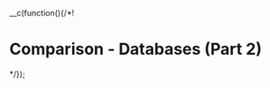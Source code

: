 __c(function(){/*!

# Comparison - Databases (Part 2)



[//]: # (@~`comparison-databases-part-2`~@)

*/});